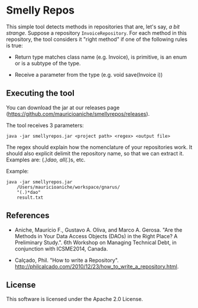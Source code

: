 # Smelly Repos

This simple tool detects methods in repositories that are, let's say, _a bit strange_.
Suppose a repository `InvoiceRepository`. For each method in this repository, the tool
considers it "right method" if one of the following rules is true:

- Return type matches class name (e.g. Invoice), 
is primitive, is an enum or is a subtype of the type.  		

- Receive a parameter from the type (e.g. void save(Invoice i))

## Executing the tool

You can download the jar at our releases page (https://github.com/mauricioaniche/smellyrepos/releases).

The tool receives 3 parameters:

```
java -jar smellyrepos.jar <project path> <regex> <output file>
```

The regex should explain how the nomenclature of your repositories work. It should also
explicit delimit the repository name, so that we can extract it. Examples are: 
(.*)dao, all(.*)s, etc.

Example:

```
java -jar smellyrepos.jar 
	/Users/mauricioaniche/workspace/gnarus/ 
	"(.)*dao" 
	result.txt
``` 

## References

- Aniche, Maurício F., Gustavo A. Oliva, and Marco A. Gerosa. "Are the Methods in Your Data Access Objects (DAOs) in the Right Place? A Preliminary Study.". 6th Workshop on Managing Technical Debt, in conjunction with ICSME2014, Canada.

- Calçado, Phil. "How to write a Repository". http://philcalcado.com/2010/12/23/how_to_write_a_repository.html.

## License

This software is licensed under the Apache 2.0 License.